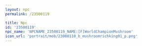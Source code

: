 ```yaml
---
layout: npc
permalink: /23500119

title: Npc
id: '23500119'
npc_name: 'NPCNAME_23500119_NAME:[F]WorldChampionMushroom'
icon_url: 'portrait/mob/23000110_b_mushroomrichking01_p.png'
---
```


